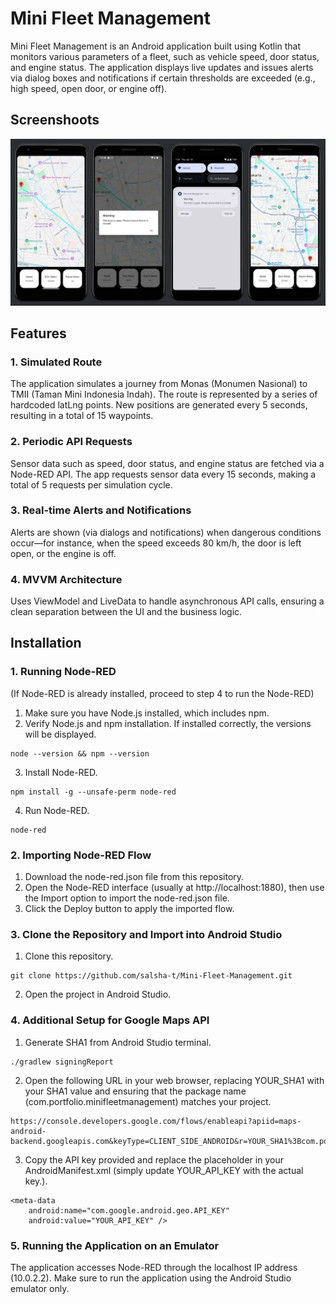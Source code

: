 # Mini Fleet Management
Mini Fleet Management is an Android application built using Kotlin that monitors various parameters of a fleet, such as vehicle speed, door status, and engine status. The application displays live updates and issues alerts via dialog boxes and notifications if certain thresholds are exceeded (e.g., high speed, open door, or engine off).

## Screenshoots
![Image Alt](https://github.com/salsha-t/Mini-Fleet-Management/blob/0059fd09b8794d8bbf4ff94ea784803cb103ed87/app_screenshot.jpg)

## Features
### 1. Simulated Route
The application simulates a journey from Monas (Monumen Nasional) to TMII (Taman Mini Indonesia Indah). The route is represented by a series of hardcoded latLng points. New positions are generated every 5 seconds, resulting in a total of 15 waypoints.
### 2. Periodic API Requests
Sensor data such as speed, door status, and engine status are fetched via a Node-RED API. The app requests sensor data every 15 seconds, making a total of 5 requests per simulation cycle.
### 3. Real-time Alerts and Notifications
Alerts are shown (via dialogs and notifications) when dangerous conditions occur—for instance, when the speed exceeds 80 km/h, the door is left open, or the engine is off.
### 4. MVVM Architecture
Uses ViewModel and LiveData to handle asynchronous API calls, ensuring a clean separation between the UI and the business logic.

## Installation
### 1. Running Node-RED
(If Node-RED is already installed, proceed to step 4 to run the Node-RED)
1. Make sure you have Node.js installed, which includes npm.
2. Verify Node.js and npm installation. If installed correctly, the versions will be displayed.
```shell
node --version && npm --version
```
3. Install Node-RED.
```shell
npm install -g --unsafe-perm node-red
```
4. Run Node-RED.
```shell
node-red
```

### 2. Importing Node-RED Flow
1. Download the node-red.json file from this repository.
2. Open the Node-RED interface (usually at http://localhost:1880), then use the Import option to import the node-red.json file.
3. Click the Deploy button to apply the imported flow.

### 3. Clone the Repository and Import into Android Studio
1. Clone this repository.
```shell
git clone https://github.com/salsha-t/Mini-Fleet-Management.git
```
2. Open the project in Android Studio.

### 4. Additional Setup for Google Maps API
1. Generate SHA1 from Android Studio terminal.
```shell
./gradlew signingReport
```
2. Open the following URL in your web browser, replacing YOUR_SHA1 with your SHA1 value and ensuring that the package name (com.portfolio.minifleetmanagement) matches your project.
```shell
https://console.developers.google.com/flows/enableapi?apiid=maps-android-backend.googleapis.com&keyType=CLIENT_SIDE_ANDROID&r=YOUR_SHA1%3Bcom.portfolio.minifleetmanagement
```
3. Copy the API key provided and replace the placeholder in your AndroidManifest.xml (simply update YOUR_API_KEY with the actual key.).
```shell
<meta-data
    android:name="com.google.android.geo.API_KEY"
    android:value="YOUR_API_KEY" />
```

### 5. Running the Application on an Emulator
The application accesses Node-RED through the localhost IP address (10.0.2.2).
Make sure to run the application using the Android Studio emulator only.





